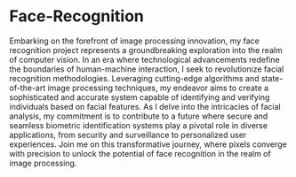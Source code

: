 # Face-Recognition

Embarking on the forefront of image processing innovation, my face recognition project represents a groundbreaking exploration into the realm of computer vision. In an era where technological advancements redefine the boundaries of human-machine interaction, I seek to revolutionize facial recognition methodologies. Leveraging cutting-edge algorithms and state-of-the-art image processing techniques, my endeavor aims to create a sophisticated and accurate system capable of identifying and verifying individuals based on facial features. As I delve into the intricacies of facial analysis, my commitment is to contribute to a future where secure and seamless biometric identification systems play a pivotal role in diverse applications, from security and surveillance to personalized user experiences. Join me on this transformative journey, where pixels converge with precision to unlock the potential of face recognition in the realm of image processing.
